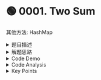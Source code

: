 # 🟢 0001. Two Sum

其他方法: HashMap

<details>

<summary>题目描述</summary>

Given an array of integers <mark style="color:blue;">`nums`</mark> and an integer <mark style="color:orange;">`target`</mark>, return _<mark style="color:orange;">**indices**</mark> of the two numbers such that they add up to `target`_.

You may assume that each input would have _<mark style="color:orange;">**exactly**</mark>_<mark style="color:orange;">** **</mark><mark style="color:orange;">**one solution**</mark><mark style="color:orange;">,</mark> and you may not use the _same_ element twice.

You can return the answer in any order.

&#x20;

**Example 1:**

<pre><code><strong>Input: nums = [2,7,11,15], target = 9
</strong><strong>Output: [0,1]
</strong><strong>Explanation: Because nums[0] + nums[1] == 9, we return [0, 1].
</strong></code></pre>

</details>

<details>

<summary>解题思路</summary>

<mark style="background-color:orange;">**Preparation**</mark>

* &#x20;**建立 **<mark style="color:red;">**helper class**</mark>** : pair**&#x20;
  * 因为最终要return的是 index, not value => 所以hash/建pair
  * 记得要implement comparable因为要sort之后的 pair array
* &#x20;**Iterate initial array to form an Pair Array => sort**

<mark style="background-color:orange;">**Two Pointers的体现**</mark>

1. left & right pointers are the index 0 & n-1
2. retrieve the value of the corresponding index to get the SUM
3. 两个pointers 对撞相向移动 SUM 和 TARGET 作比较
   1. 如果target == sum => return the index
   2. 如果target > sum =>  left pointer递增
   3. 如果target < sum => right pointer递增

</details>

<details>

<summary>Code Demo</summary>

```java
class Solution {
    public int[] twoSum(int[] nums, int target) {
        // S1: populate the array to Pair objects
        int n = nums.length;
        Pair[] pairs = new Pair[n];
        
        for (int i = 0; i < n; i++) {
            pairs[i] = new Pair(i, nums[i]);  // ---- O(n)
        }
        // S2: sort the pairs array 
        Arrays.sort(pairs);                   // ---- O(nlogn)
        
        // S3: Two Pointers
        int left = 0;
        int right = n - 1;
        
        for (int i = 0; i < nums.length; i++) { // worst case: ---- O(n)

            int sum = pairs[left].value + pairs[right].value;

            if (sum == target) {
                return new int[]{pairs[left].index, pairs[right].index};
            } else if ( sum < target) {
                left ++;
            } else {
                right--;
            }
        }
        return null;
    }

    static class Pair implements Comparable<Pair> {
        int value;
        int index;

        Pair(int index, int value) {
            this.value = value;
            this.index = index;
        }

        public int compareTo(Pair anotherPair) {
            // need to return
            return Integer.compare(this.value, anotherPair.value);
        }

    }
}
```

</details>

<details>

<summary>Code Analysis</summary>

Time Complexity:&#x20;

* The dominant factor in the time complexity is the <mark style="color:yellow;">**sorting step**</mark>, which takes <mark style="color:yellow;">O(nlogn)</mark> time complexity due to the use of the Arrays.sort() method.&#x20;
* The rest of the operations in the function, including the two-pointers traversal, are linear, contributing O(n) to the time complexity.&#x20;
* Therefore, the overall time complexity is <mark style="color:red;">**O(n log n)**</mark> due to the sorting.

Space Complexity:&#x20;

* The space complexity is determined by the additional space used to create the pairs array of Pair objects.
* &#x20;This array requires O(n) space, where n is the number of elements in the nums array.&#x20;
* The rest of the memory usage is relatively constant, with no significant increase as the input size grows. Therefore, the overall space complexity is O(n).

</details>

<details>

<summary> Key Points</summary>

1. 辅助class <mark style="background-color:blue;">`static class Pair implements Comparable<Pair>`</mark>

* The <mark style="color:yellow;">**compareTo method**</mark> compares the values of two Pair objects and returns a negative value if the current object's value is less than the other object's value, a positive value if it's greater, and zero if they are equal. This comparison logic is essential for sorting the array of Pair objects.
* When we use Arrays.sort(pairs) to sort the array of Pair objects, the sorting algorithm uses the compareTo method to determine the order of the objects. This is why the compareTo method is crucial in defining how the objects should be sorted.

2. Array的建立  Pair\[] pairs = new Pair\[n];  pass in the element number

</details>



